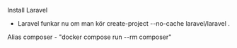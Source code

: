 
Install Laravel
 - Laravel funkar nu om man kör create-project --no-cache laravel/laravel .

Alias
composer - "docker compose run --rm composer"
